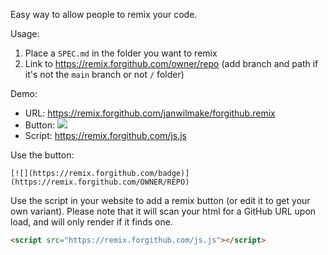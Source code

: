 Easy way to allow people to remix your code.

Usage:

1. Place a `SPEC.md` in the folder you want to remix
2. Link to https://remix.forgithub.com/owner/repo (add branch and path if it's not the `main` branch or not `/` folder)

Demo:

- URL: https://remix.forgithub.com/janwilmake/forgithub.remix
- Button: [![](https://remix.forgithub.com/badge)](https://remix.forgithub.com/OWNER/REPO)
- Script: https://remix.forgithub.com/js.js

Use the button:

```
[![](https://remix.forgithub.com/badge)](https://remix.forgithub.com/OWNER/REPO)
```

Use the script in your website to add a remix button (or edit it to get your own variant). Please note that it will scan your html for a GitHub URL upon load, and will only render if it finds one.

```html
<script src="https://remix.forgithub.com/js.js"></script>
```
